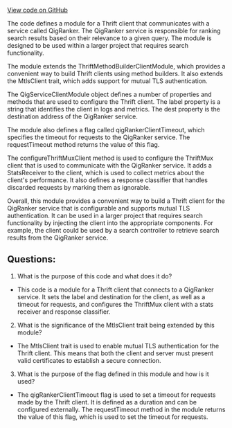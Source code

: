 [View code on GitHub](https://github.com/misbahsy/the-algorithm/cr-mixer/server/src/main/scala/com/twitter/cr_mixer/module/thrift_client/QigServiceClientModule.scala)

The code defines a module for a Thrift client that communicates with a service called QigRanker. The QigRanker service is responsible for ranking search results based on their relevance to a given query. The module is designed to be used within a larger project that requires search functionality.

The module extends the ThriftMethodBuilderClientModule, which provides a convenient way to build Thrift clients using method builders. It also extends the MtlsClient trait, which adds support for mutual TLS authentication.

The QigServiceClientModule object defines a number of properties and methods that are used to configure the Thrift client. The label property is a string that identifies the client in logs and metrics. The dest property is the destination address of the QigRanker service.

The module also defines a flag called qigRankerClientTimeout, which specifies the timeout for requests to the QigRanker service. The requestTimeout method returns the value of this flag.

The configureThriftMuxClient method is used to configure the ThriftMux client that is used to communicate with the QigRanker service. It adds a StatsReceiver to the client, which is used to collect metrics about the client's performance. It also defines a response classifier that handles discarded requests by marking them as ignorable.

Overall, this module provides a convenient way to build a Thrift client for the QigRanker service that is configurable and supports mutual TLS authentication. It can be used in a larger project that requires search functionality by injecting the client into the appropriate components. For example, the client could be used by a search controller to retrieve search results from the QigRanker service.
## Questions: 
 1. What is the purpose of this code and what does it do?
- This code is a module for a Thrift client that connects to a QigRanker service. It sets the label and destination for the client, as well as a timeout for requests, and configures the ThriftMux client with a stats receiver and response classifier.

2. What is the significance of the MtlsClient trait being extended by this module?
- The MtlsClient trait is used to enable mutual TLS authentication for the Thrift client. This means that both the client and server must present valid certificates to establish a secure connection.

3. What is the purpose of the flag defined in this module and how is it used?
- The qigRankerClientTimeout flag is used to set a timeout for requests made by the Thrift client. It is defined as a duration and can be configured externally. The requestTimeout method in the module returns the value of this flag, which is used to set the timeout for requests.
